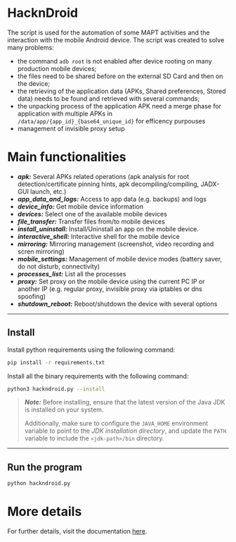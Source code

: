 # HacknDroid
The script is used for the automation of some MAPT activities and the interaction with the mobile Android device. The script was created to solve many problems:
- the command `adb root` is not enabled after device rooting on many production mobile devices;
- the files need to be shared before on the external SD Card and then on the device;
- the retrieving of the application data (APKs, Shared preferences, Stored data) needs to be found and retrieved with several commands;
- the unpacking process of the application APK need a merge phase for application with multiple APKs in `/data/app/{app_id}_{base64_unique_id}` for efficency purpouses
- management of invisible proxy setup 

# Main functionalities
- ***apk:*** Several APKs related operations (apk analysis for root detection/certificate pinning hints, apk decompiling/compiling, JADX-GUI launch, etc.)
- ***app_data_and_logs:*** Access to app data (e.g. backups) and logs
- ***device_info:*** Get mobile device information 
- ***devices:*** Select one of the available mobile devices
- ***file_transfer:*** Transfer files from/to mobile devices 
- ***install_uninstall:*** Install/Uninstall an app on the mobile device.
- ***interactive_shell:*** Interactive shell for the mobile device
- ***mirroring:*** Mirroring management (screenshot, video recording and scren mirroring)
- ***mobile_settings:*** Management of mobile device modes (battery saver, do not disturb, connectivity)
- ***processes_list:*** List all the processes
- ***proxy:*** Set proxy on the mobile device using the current PC IP or another IP (e.g. regular proxy, invisible proxy via iptables or dns spoofing)
- ***shutdown_reboot:*** Reboot/shutdown the device with several options

---

## Install
Install python requirements using the following command:
```bash
pip install -r requirements.txt
```

Install all the binary requirements with the following command:
```bash
python3 hackndroid.py --install
```

> ***Note:***
> Before installing, ensure that the latest version of the Java JDK is installed on your system.
> 
> Additionally, make sure to configure the `JAVA_HOME` environment variable to point to the *JDK installation directory*, and update the `PATH` variable to include the `<jdk-path>/bin` directory.

---

## Run the program
```bash
python hackndroid.py
```

# More details
For further details, visit the documentation [here](https://raffadndm.gitbook.io/toolkit/hackndroid).